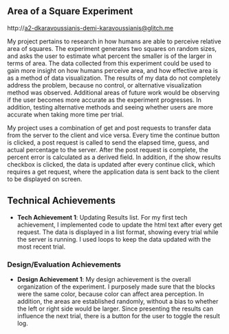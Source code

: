 ## Area of a Square Experiment

http://a2-dkaravoussianis-demi-karavoussianis@glitch.me

My project pertains to research in how humans are able to perceive relative area of squares. The experiment generates two squares on random sizes, and asks the user to estimate what percent the smaller is of the larger in terms of area.  The data collected from this experiment could be used to gain more insight on how humans perceive area, and how effective area is as a method of data visualization. The results of my data do not completely address the problem, because no control, or alternative visualization method was observed. Additional areas of future work would be observing if the user becomes more accurate as the experiment progresses. In addition, testing alternative methods and seeing whether users are more accurate when taking more time per trial.

My project uses a combination of get and post requests to transfer data from the server to the client and vice versa. Every time the continue button is clicked, a post request is called to send the elapsed time, guess, and actual percentage to the server. After the post request is complete, the percent error is calculated as a derived field.  In addition, if the show results checkbox is clicked, the data is updated after every continue click, which requires a get request, where the application data is sent back to the client to be displayed on screen.




## Technical Achievements
- **Tech Achievement 1**: Updating Results list. For my first tech achievement, I implemented code to update the html text after every get request. The data is displayed in a list format, showing every trial while the server is running. I used loops to keep the data updated with the most recent trial.


### Design/Evaluation Achievements
- **Design Achievement 1**: My design achievement is the overall organization of the experiment.  I purposely made sure that the blocks were the same color, because color can affect area perception.  In addition, the areas are established randomly, without a bias to whether the left or right side would be larger. Since presenting the results can influence the next trial, there is a button for the user to toggle the result log.
